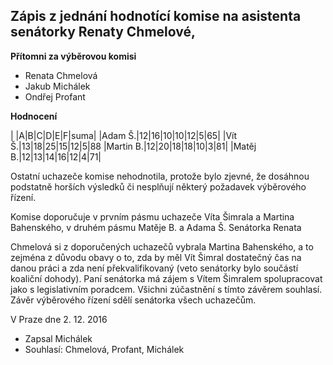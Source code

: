 ## Zápis z jednání hodnotící komise na asistenta senátorky Renaty Chmelové, 

**Přítomni za výběrovou komisi**

* Renata Chmelová
* Jakub Michálek
* Ondřej Profant

**Hodnocení**

| |A|B|C|D|E|F|suma|
|Adam Š.|12|16|10|10|12|5|65|
|Vít Š.|13|18|25|15|12|5|88
|Martin B.|12|20|18|18|10|3|81|
|Matěj B.|12|13|14|16|12|4|71|

Ostatní uchazeče komise nehodnotila, protože bylo zjevné, že dosáhnou podstatně horších výsledků či nesplňují některý požadavek výběrového řízení.

Komise doporučuje v prvním pásmu uchazeče Víta Šimrala a Martina Bahenského, v druhém pásmu Matěje B. a Adama Š. Senátorka Renata 

Chmelová si z doporučených uchazečů vybrala Martina Bahenského, a to zejména z důvodu obavy o to, zda by měl Vít Šimral dostatečný čas na danou práci a zda není překvalifikovaný (veto senátorky bylo součástí koaliční dohody). Paní senátorka má zájem s Vítem Šimralem spolupracovat jako s legislativním poradcem. Všichni zúčastnění s tímto závěrem souhlasí. Závěr výběrového řízení sdělí senátorka všech uchazečům.

V Praze dne 2. 12. 2016

* Zapsal Michálek
* Souhlasí: Chmelová, Profant, Michálek
